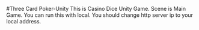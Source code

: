 #Three Card Poker-Unity
This is Casino Dice Unity Game.
Scene is Main Game.
You can run this with local.
You should change http server ip to your local address.
